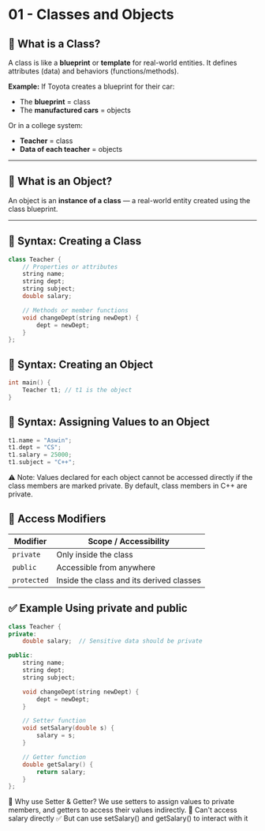 # 01 - Classes and Objects

## 🔸 What is a Class?
A class is like a **blueprint** or **template** for real-world entities. It defines attributes (data) and behaviors (functions/methods).

**Example:**
If Toyota creates a blueprint for their car:
- The **blueprint** = class  
- The **manufactured cars** = objects

Or in a college system:
- **Teacher** = class  
- **Data of each teacher** = objects

---

## 🔸 What is an Object?
An object is an **instance of a class** — a real-world entity created using the class blueprint.

---

## 🧱 Syntax: Creating a Class

```cpp
class Teacher {
    // Properties or attributes
    string name;
    string dept;
    string subject;
    double salary;

    // Methods or member functions
    void changeDept(string newDept) {
        dept = newDept;
    }
};

```
## 🧪 Syntax: Creating an Object
```cpp
int main() {
    Teacher t1; // t1 is the object
}
```
## 📝 Syntax: Assigning Values to an Object
```cpp
t1.name = "Aswin";
t1.dept = "CS";
t1.salary = 25000;
t1.subject = "C++";
```
⚠️ Note: Values declared for each object cannot be accessed directly if the class members are marked private. By default, class members in C++ are private.

## 🔐 Access Modifiers
| Modifier    | Scope / Accessibility                    |
| ----------- | ---------------------------------------- |
| `private`   | Only inside the class                    |
| `public`    | Accessible from anywhere                 |
| `protected` | Inside the class and its derived classes |


## ✅ Example Using private and public
```cpp
class Teacher {
private:
    double salary;  // Sensitive data should be private

public:
    string name;
    string dept;
    string subject;

    void changeDept(string newDept) {
        dept = newDept;
    }

    // Setter function
    void setSalary(double s) {
        salary = s;
    }

    // Getter function
    double getSalary() {
        return salary;
    }
};
```
🔄 Why use Setter & Getter?
We use setters to assign values to private members, and getters to access their values indirectly.
🔐 Can't access salary directly
✅ But can use setSalary() and getSalary() to interact with it


